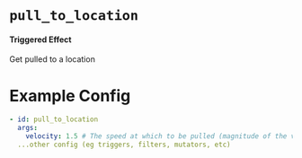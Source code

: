 # `pull_to_location`
#### Triggered Effect

Get pulled to a location

# Example Config
```yaml
- id: pull_to_location
  args:
    velocity: 1.5 # The speed at which to be pulled (magnitude of the velocity vector)
  ...other config (eg triggers, filters, mutators, etc)
```